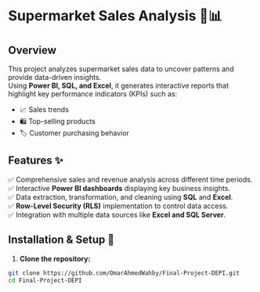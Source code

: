 # Supermarket Sales Analysis 🛒📊  

## Overview  
This project analyzes supermarket sales data to uncover patterns and provide data-driven insights.  
Using **Power BI, SQL, and Excel**, it generates interactive reports that highlight key performance indicators (KPIs) such as:  

- 📈 Sales trends  
- 🛍️ Top-selling products  
- 🏷️ Customer purchasing behavior  

## Features ✨  

✅ Comprehensive sales and revenue analysis across different time periods.  
✅ Interactive **Power BI dashboards** displaying key business insights.  
✅ Data extraction, transformation, and cleaning using **SQL** and **Excel**.  
✅ **Row-Level Security (RLS)** implementation to control data access.  
✅ Integration with multiple data sources like **Excel and SQL Server**.  

## Installation & Setup 🚀  

1. **Clone the repository:**  
```bash
git clone https://github.com/OmarAhmedWahby/Final-Project-DEPI.git
cd Final-Project-DEPI


